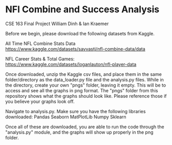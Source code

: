 # NFl Combine and Success Analysis
CSE 163 Final Project
William Dinh & Ian Kraemer

Before we begin, please download the following datasets from Kaggle.

All Time NFL Combine Stats Data
https://www.kaggle.com/datasets/savvastj/nfl-combine-data/data 

NFL Career Stats & Total Games:
https://www.kaggle.com/datasets/loganlauton/nfl-player-data

Once downloaded, unzip the Kaggle csv files, and place them in the same folder/directory as the data_loader.py file and the analysis.py files. 
While in the directory, create your own "pngs" folder, leaving it empty. This will be to access and see all the graphs in png format. 
The "pngs" folder from this repository shows what the graphs should look like. Please reference those if you believe your graphs look off.

Navigate to analysis.py. Make sure you have the following libraries downloaded:
Pandas
Seaborn
MatPlotLib
Numpy
Sklearn

Once all of these are downloaded, you are able to run the code through the "analysis.py" module, and the graphs will show up properly in the png folder.
